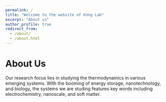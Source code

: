 ```yaml
---
permalink: /
title: "Welcome to the website of Kong Lab"
excerpt: "About us"
author_profile: true
redirect_from: 
  - /about/
  - /about.html
---
```


About Us
======
Our research focus lies in studying the thermodynamics in various emerging systems. 
With the booming of energy storage, nanotechnology, and biology, the systems we are studing features key words including electrochemistry, nanoscale, and soft matter.

